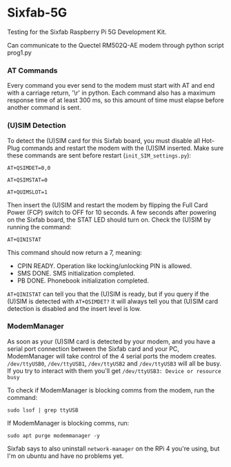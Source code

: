 # Sixfab-5G
Testing for the Sixfab Raspberry Pi 5G Development Kit.

Can communicate to the Quectel RM502Q-AE modem through python script prog1.py

### AT Commands

Every command you ever send to the modem must start with AT and end with a carriage return, '\r' in python. Each command also has a maximum response time of at least 300 ms, so this amount of time must elapse before another command is sent.

### (U)SIM Detection
To detect the (U)SIM card for this Sixfab board, you must disable all Hot-Plug commands and restart the modem with the (U)SIM inserted. Make sure these commands are sent before restart (`init_SIM_settings.py`):

```
AT+QSIMDET=0,0

AT+QSIMSTAT=0

AT+QUIMSLOT=1
```

Then insert the (U)SIM and restart the modem by flipping the Full Card Power (FCP) switch to OFF for 10 seconds. A few seconds after powering on the Sixfab board, the STAT LED should turn on.  Check the (U)SIM by running the command:

```
AT+QINISTAT
```

This command should now return a 7, meaning:
- CPIN READY. Operation like locking/unlocking PIN is allowed.
- SMS DONE. SMS initialization completed.
- PB DONE. Phonebook initialization completed.

`AT+QINISTAT` can tell you that the (U)SIM is ready, but if you query if the (U)SIM is detected with `AT+QSIMDET?` it will always tell you that (U)SIM card detection is disabled and the insert level is low.

### ModemManager

As soon as your (U)SIM card is detected by your modem, and you have a serial port connection between the Sixfab card and your PC, ModemManager will take control of the 4 serial ports the modem creates. `/dev/ttyUSB0`, `/dev/ttyUSB1`, `/dev/ttyUSB2` and  `/dev/ttyUSB3` will all be busy. If you try to interact with them you'll get `/dev/ttyUSB3: Device or resource busy`

To check if ModemManager is blocking comms from the modem, run the command:

```
sudo lsof | grep ttyUSB
```

If ModemManager is blocking comms, run:

```
sudo apt purge modemmanager -y
```
Sixfab says to also uninstall `network-manager` on the RPi 4 you're using, but I'm on ubuntu and have no problems yet.